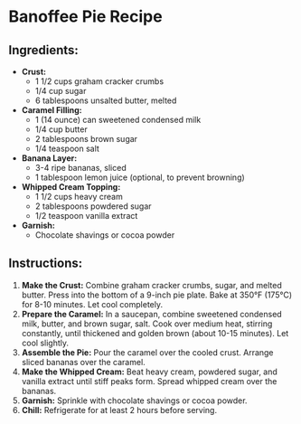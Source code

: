 # Banoffee Pie Recipe

## Ingredients:

*   **Crust:**
    *   1 1/2 cups graham cracker crumbs
    *   1/4 cup sugar
    *   6 tablespoons unsalted butter, melted
*   **Caramel Filling:**
    *   1 (14 ounce) can sweetened condensed milk
    *   1/4 cup butter
    *   2 tablespoons brown sugar
    *   1/4 teaspoon salt
*   **Banana Layer:**
    *   3-4 ripe bananas, sliced
    *   1 tablespoon lemon juice (optional, to prevent browning)
*   **Whipped Cream Topping:**
    *   1 1/2 cups heavy cream
    *   2 tablespoons powdered sugar
    *   1/2 teaspoon vanilla extract
*   **Garnish:**
    *   Chocolate shavings or cocoa powder

## Instructions:

1.  **Make the Crust:** Combine graham cracker crumbs, sugar, and melted butter. Press into the bottom of a 9-inch pie plate. Bake at 350°F (175°C) for 8-10 minutes. Let cool completely.
2.  **Prepare the Caramel:** In a saucepan, combine sweetened condensed milk, butter, and brown sugar, salt. Cook over medium heat, stirring constantly, until thickened and golden brown (about 10-15 minutes). Let cool slightly.
3.  **Assemble the Pie:** Pour the caramel over the cooled crust. Arrange sliced bananas over the caramel.
4.  **Make the Whipped Cream:** Beat heavy cream, powdered sugar, and vanilla extract until stiff peaks form. Spread whipped cream over the bananas.
5.  **Garnish:** Sprinkle with chocolate shavings or cocoa powder.
6.  **Chill:** Refrigerate for at least 2 hours before serving.
